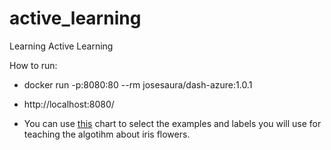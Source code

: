 # active_learning
Learning Active  Learning 

How to run:

- docker run -p:8080:80 --rm josesaura/dash-azure:1.0.1
- http://localhost:8080/

- You can use [this](https://en.wikipedia.org/wiki/Iris_flower_data_set#/media/File:Iris_dataset_scatterplot.svg) chart to select the examples and labels you will use for teaching the algotihm about iris flowers.



